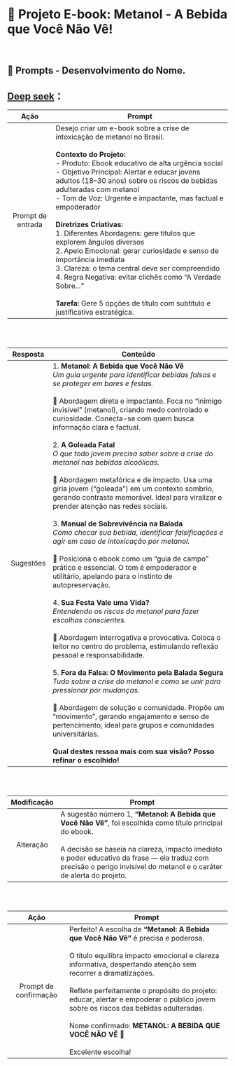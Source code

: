 # 📘 Projeto E-book: Metanol - A Bebida que Você Não Vê!

</br>

## 🧠 Prompts - Desenvolvimento do Nome.

## [Deep seek](deepseek.com)：

|   Ação   | Prompt |
| :------: | ------------------------------------------------------------------------------------------------------------------------------------------------------------------------------------------------------------------------------------------------------------------------------ |
| Prompt de entrada | Desejo criar um e-book sobre a crise de intoxicação de metanol no Brasil. <br><br> **Contexto do Projeto:** <br> - Produto: Ebook educativo de alta urgência social <br> - Objetivo Principal: Alertar e educar jovens adultos (18–30 anos) sobre os riscos de bebidas adulteradas com metanol <br> - Tom de Voz: Urgente e impactante, mas factual e empoderador <br><br> **Diretrizes Criativas:** <br> 1. Diferentes Abordagens: gere títulos que explorem ângulos diversos <br> 2. Apelo Emocional: gerar curiosidade e senso de importância imediata <br> 3. Clareza: o tema central deve ser compreendido <br> 4. Regra Negativa: evitar clichês como “A Verdade Sobre...” <br><br> **Tarefa:** Gere 5 opções de título com subtítulo e justificativa estratégica. |

</br>
</br>

|   Resposta   | Conteúdo |
| :------: | ------------------------------------------------------------------------------------------------------------------------------------------------------------------------------------------------------------------------------------------------------------------------------ |
| Sugestões | 1. **Metanol: A Bebida que Você Não Vê** <br> *Um guia urgente para identificar bebidas falsas e se proteger em bares e festas.* <br><br> 🔹 Abordagem direta e impactante. Foca no “inimigo invisível” (metanol), criando medo controlado e curiosidade. Conecta-se com quem busca informação clara e factual. <br><br> 2. **A Goleada Fatal** <br> *O que todo jovem precisa saber sobre a crise do metanol nas bebidas alcoólicas.* <br><br> 🔹 Abordagem metafórica e de impacto. Usa uma gíria jovem (“goleada”) em um contexto sombrio, gerando contraste memorável. Ideal para viralizar e prender atenção nas redes sociais. <br><br> 3. **Manual de Sobrevivência na Balada** <br> *Como checar sua bebida, identificar falsificações e agir em caso de intoxicação por metanol.* <br><br> 🔹 Posiciona o ebook como um “guia de campo” prático e essencial. O tom é empoderador e utilitário, apelando para o instinto de autopreservação. <br><br> 4. **Sua Festa Vale uma Vida?** <br> *Entendendo os riscos do metanol para fazer escolhas conscientes.* <br><br> 🔹 Abordagem interrogativa e provocativa. Coloca o leitor no centro do problema, estimulando reflexão pessoal e responsabilidade. <br><br> 5. **Fora da Falsa: O Movimento pela Balada Segura** <br> *Tudo sobre a crise do metanol e como se unir para pressionar por mudanças.* <br><br> 🔹 Abordagem de solução e comunidade. Propõe um “movimento”, gerando engajamento e senso de pertencimento, ideal para grupos e comunidades universitárias. <br><br> **Qual destes ressoa mais com sua visão? Posso refinar o escolhido!** |

</br>
</br>

|   Modificação   | Prompt |
| :------: | ------------------------------------------------------------------------------------------------------------------------------------------------------------------------------------------------------------------------------------------------------------------------------ |
| Alteração | A sugestão número 1, **“Metanol: A Bebida que Você Não Vê”**, foi escolhida como título principal do ebook. <br><br> A decisão se baseia na clareza, impacto imediato e poder educativo da frase — ela traduz com precisão o perigo invisível do metanol e o caráter de alerta do projeto. |

</br>
</br>

|   Ação   | Prompt |
| :------: | ------------------------------------------------------------------------------------------------------------------------------------------------------------------------------------------------------------------------------------------------------------------------------ |
| Prompt de confirmação | Perfeito! A escolha de **“Metanol: A Bebida que Você Não Vê”** é precisa e poderosa. <br><br> O título equilibra impacto emocional e clareza informativa, despertando atenção sem recorrer a dramatizações. <br><br> Reflete perfeitamente o propósito do projeto: educar, alertar e empoderar o público jovem sobre os riscos das bebidas adulteradas. <br><br> Nome confirmado: **METANOL: A BEBIDA QUE VOCÊ NÃO VÊ** 🎯 <br><br> Excelente escolha! |
